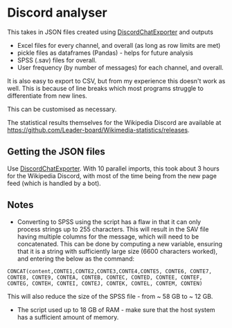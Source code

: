 # Discord analyser

This takes in JSON files created using [DiscordChatExporter](https://github.com/Tyrrrz/DiscordChatExporter) and outputs

* Excel files for every channel, and overall (as long as row limits are met)
* pickle files as dataframes (Pandas) - helps for future analysis
* SPSS (.sav) files for overall.
* User frequency (by number of messages) for each channel, and overall.

It is also easy to export to CSV, but from my experience this doesn't work as well. This is because of line breaks which most programs struggle to differentiate from new lines. 

This can be customised as necessary. 

The statistical results themselves for the Wikipedia Discord are available at https://github.com/Leader-board/Wikimedia-statistics/releases.

## Getting the JSON files

Use [DiscordChatExporter](https://github.com/Tyrrrz/DiscordChatExporter). With 10 parallel imports, this took about 3 hours for the Wikipedia Discord, with most of the time being from the new page feed (which is handled by a bot). 

## Notes

* Converting to SPSS using the script has a flaw in that it can only process strings up to 255 characters. This will result in the SAV file having multiple columns for the message, which will need to be concatenated. This can be done by computing a new variable, ensuring that it is a string with sufficiently large size (6600 characters worked), and entering the below as the command:

```
CONCAT(content,CONTE1,CONTE2,CONTE3,CONTE4,CONTE5, CONTE6, CONTE7, CONTE8, CONTE9, CONTEA, CONTEB, CONTEC, CONTED, CONTEE, CONTEF, CONTEG, CONTEH, CONTEI, CONTEJ, CONTEK, CONTEL, CONTEM, CONTEN)
```

This will also reduce the size of the SPSS file - from ~ 58 GB to ~ 12 GB.
* The script used up to 18 GB of RAM - make sure that the host system has a sufficient amount of memory.
